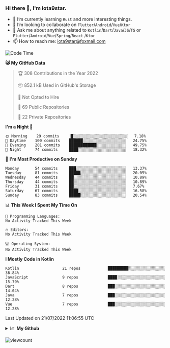 ### Hi there 👋, I'm iota9star.

- 🌱 I’m currently learning `Rust` and more interesting things.
- 👯 I’m looking to collaborate on `Flutter`/`Android`/`Vue`/`Ktor`
- 💬 Ask me about anything related to `Kotlin`/`Dart`/`Java`/`JS`/`TS` or `Flutter`/`Android`/`Vue`/`Spring`/`React`
  /`Ktor`
- 📫 How to reach me: [iota9star@foxmail.com](iota9star@foxmail.com)



<!--START_SECTION:waka-->
![Code Time](http://img.shields.io/badge/Code%20Time-3%2C090%20hrs%2054%20mins-blue)

**🐱 My GitHub Data** 

> 🏆 308 Contributions in the Year 2022
 > 
> 📦 852.1 kB Used in GitHub's Storage 
 > 
> 🚫 Not Opted to Hire
 > 
> 📜 69 Public Repositories 
 > 
> 🔑 22 Private Repositories  
 > 
**I'm a Night 🦉** 

```text
🌞 Morning    29 commits     █░░░░░░░░░░░░░░░░░░░░░░░░   7.18% 
🌆 Daytime    100 commits    ██████░░░░░░░░░░░░░░░░░░░   24.75% 
🌃 Evening    201 commits    ████████████░░░░░░░░░░░░░   49.75% 
🌙 Night      74 commits     ████░░░░░░░░░░░░░░░░░░░░░   18.32%

```
📅 **I'm Most Productive on Sunday** 

```text
Monday       54 commits     ███░░░░░░░░░░░░░░░░░░░░░░   13.37% 
Tuesday      81 commits     █████░░░░░░░░░░░░░░░░░░░░   20.05% 
Wednesday    44 commits     ██░░░░░░░░░░░░░░░░░░░░░░░   10.89% 
Thursday     44 commits     ██░░░░░░░░░░░░░░░░░░░░░░░   10.89% 
Friday       31 commits     ██░░░░░░░░░░░░░░░░░░░░░░░   7.67% 
Saturday     67 commits     ████░░░░░░░░░░░░░░░░░░░░░   16.58% 
Sunday       83 commits     █████░░░░░░░░░░░░░░░░░░░░   20.54%

```


📊 **This Week I Spent My Time On** 

```text
💬 Programming Languages: 
No Activity Tracked This Week

🔥 Editors: 
No Activity Tracked This Week

💻 Operating System: 
No Activity Tracked This Week

```

**I Mostly Code in Kotlin** 

```text
Kotlin                   21 repos            █████████░░░░░░░░░░░░░░░░   36.84% 
JavaScript               9 repos             ████░░░░░░░░░░░░░░░░░░░░░   15.79% 
Dart                     8 repos             ███░░░░░░░░░░░░░░░░░░░░░░   14.04% 
Java                     7 repos             ███░░░░░░░░░░░░░░░░░░░░░░   12.28% 
Vue                      7 repos             ███░░░░░░░░░░░░░░░░░░░░░░   12.28%

```



 Last Updated on 21/07/2022 11:06:55 UTC
<!--END_SECTION:waka-->

<details>
  <summary><b>📈&nbsp;&nbsp;My Github</b></summary>
  <br>
  <img src='https://github-profile-trophy.vercel.app/?username=iota9star'>
  <img src='https://bad-apple-github-readme.vercel.app/api?show_bg=1&username=iota9star&hide_title=true'>
  <img src='http://cr-skills-chart-widget.azurewebsites.net/api/api?username=iota9star'>
</details>


![viewcount](https://count.getloli.com/get/@iota9star?theme=rule34)
